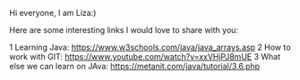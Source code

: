 Hi everyone, I am Liza:)

Here are some interesting links I would love to share with you: 

1 Learning Java: https://www.w3schools.com/java/java_arrays.asp
2 How to work with GIT: https://www.youtube.com/watch?v=xxVHjPJ8mUE
3 What else we can learn on JAva: https://metanit.com/java/tutorial/3.6.php




